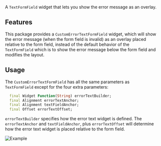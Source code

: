 A `TextFormField` widget that lets you show the error message as an overlay.

## Features

This package provides a `CustomErrorTextFormField` widget, which will show the error message
(when the form field is invalid) as an overlay placed relative to the form field, instead of
the default behavior of the `TextFormField` which is to show the error message below the form
field and modifies the layout.

## Usage

The `CustomErrorTextFormField` has all the same parameters as `TextFormField` except for the four
extra parameters:

```dart
  final Widget Function(String) errorTextBuilder;
  final Alignment errorTextAnchor;
  final Alignment textFieldAnchor;
  final Offset errorTextOffset;
```

`errorTextBuilder` specifies how the error text widget is defined. The `errorTextAnchor` and `textFieldAnchor`, plus `errorTextOffset` will determine how the error text widget is placed relative to the form field.

![Example](https://i.imgur.com/CDb6Gh0.jpeg)
